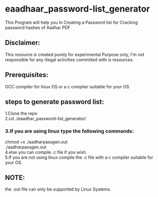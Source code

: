 # eaadhaar_password-list_generator
This Program will help you in Creating a Password list for Cracking password hashes of Aadhar PDF 

## Disclaimer:
  This resource is created purely for experimental Purpose only, I'm not responsible for any illegal activities committed with is resources.

## Prerequisites:
  GCC compiler for linux OS or a c complier suitable for your OS

## steps to generate password list:
1.Clone the repo<br>
2.cd ./eaadhar_password-list_generator/<br>
### 3.If you are using linux type the following commands:<br>
  chmod +x ./aadharpassgen.out<br>
  ./aadharpassgen.out<br>
4.else you can compile .c file if you wish.<br>
5.If you are not using linux compile the .c file with a c compiler suitable for your OS.<br>


## NOTE:
  the .out file can only be supported by Linux Systems.
